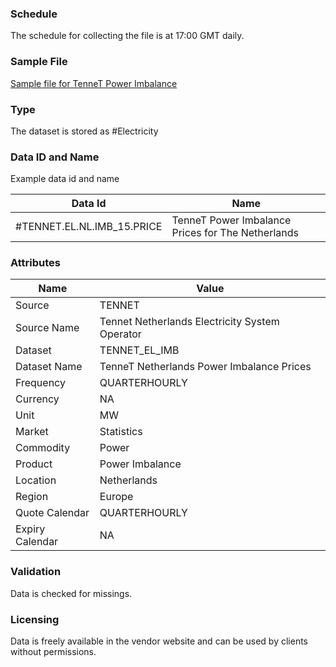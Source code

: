 ### Schedule

The schedule for collecting the file is at 17:00 GMT daily.

### Sample File

[Sample file for TenneT Power Imbalance](pathname:///file-samples/Export_19-03-2022_19-03-2022.xml)

### Type

The dataset is stored as #Electricity

### Data ID and Name

Example data id and name

|**Data Id**|**Name**|
|-|-|
|#TENNET.EL.NL.IMB_15.PRICE|TenneT Power Imbalance Prices for The Netherlands|

### Attributes

|Name|Value|
|-|-|
|Source|TENNET|
|Source Name|Tennet Netherlands Electricity System Operator|
|Dataset|TENNET_EL_IMB|
|Dataset Name|TenneT Netherlands Power Imbalance Prices|
|Frequency|QUARTERHOURLY|
|Currency|NA|
|Unit|MW|
|Market|Statistics|
|Commodity|Power|
|Product|Power Imbalance|
|Location|Netherlands|
|Region|Europe|
|Quote Calendar|QUARTERHOURLY|
|Expiry Calendar|NA|

### Validation

Data is checked for missings. 

### Licensing

Data is freely available in the vendor website and can be used by clients without permissions.